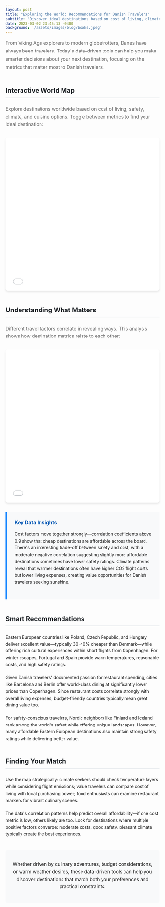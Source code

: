 ```yaml
---
layout: post
title: "Exploring the World: Recommendations for Danish Travelers"
subtitle: "Discover ideal destinations based on cost of living, climate, safety, and more using our interactive global map."
date: 2023-03-02 23:45:13 -0400
background: '/assets/images/blog/books.jpeg'
---
```


<div class="intro-section">
From Viking Age explorers to modern globetrotters, Danes have always been travelers. Today's data-driven tools can help you make smarter decisions about your next destination, focusing on the metrics that matter most to Danish travelers.
</div>

## Interactive World Map

<p class="lead">Explore destinations worldwide based on cost of living, safety, climate, and cuisine options. Toggle between metrics to find your ideal destination:</p>

<div class="map-container">
<iframe src="/assets/global_cost_of_living_map.html" width="100%" height="500px" frameborder="0"></iframe>  
</div>

## Understanding What Matters

<p class="lead">Different travel factors correlate in revealing ways. This analysis shows how destination metrics relate to each other:</p>

<div class="chart-container">
<iframe src="/assets/correlation_heatmap.html" width="100%" height="500px" frameborder="0"></iframe>  
</div>

<div class="insight-box">
<h3>Key Data Insights</h3>
<p>Cost factors move together strongly—correlation coefficients above 0.9 show that cheap destinations are affordable across the board. There's an interesting trade-off between safety and cost, with a moderate negative correlation suggesting slightly more affordable destinations sometimes have lower safety ratings. Climate patterns reveal that warmer destinations often have higher CO2 flight costs but lower living expenses, creating value opportunities for Danish travelers seeking sunshine.</p>
</div>

## Smart Recommendations

Eastern European countries like Poland, Czech Republic, and Hungary deliver excellent value—typically 30-40% cheaper than Denmark—while offering rich cultural experiences within short flights from Copenhagen. For winter escapes, Portugal and Spain provide warm temperatures, reasonable costs, and high safety ratings.

Given Danish travelers' documented passion for restaurant spending, cities like Barcelona and Berlin offer world-class dining at significantly lower prices than Copenhagen. Since restaurant costs correlate strongly with overall living expenses, budget-friendly countries typically mean great dining value too.

For safety-conscious travelers, Nordic neighbors like Finland and Iceland rank among the world's safest while offering unique landscapes. However, many affordable Eastern European destinations also maintain strong safety ratings while delivering better value.

## Finding Your Match

Use the map strategically: climate seekers should check temperature layers while considering flight emissions; value travelers can compare cost of living with local purchasing power; food enthusiasts can examine restaurant markers for vibrant culinary scenes.

The data's correlation patterns help predict overall affordability—if one cost metric is low, others likely are too. Look for destinations where multiple positive factors converge: moderate costs, good safety, pleasant climate typically create the best experiences.

<div class="conclusion">
<p>Whether driven by culinary adventures, budget considerations, or warm weather desires, these data-driven tools can help you discover destinations that match both your preferences and practical constraints.</p>
</div>

<style>
.intro-section {
    font-size: 1.1em;
    line-height: 1.7;
    color: #666;
    margin-bottom: 30px;
}

.lead {
    font-size: 1.1em;
    font-weight: 400;
    color: #666;
    margin-bottom: 20px;
    line-height: 1.6;
}

.map-container, .chart-container {
    margin: 30px 0;
    box-shadow: 0 4px 6px rgba(0,0,0,0.1);
    border-radius: 8px;
    overflow: hidden;
}

.insight-box {
    background-color: #f8f9fa;
    border-left: 4px solid #007bff;
    padding: 25px;
    margin: 30px 0;
}

.insight-box h3 {
    color: #0056b3;
    margin-top: 0;
}

.conclusion {
    text-align: center;
    font-size: 1.1em;
    margin-top: 40px;
    padding: 20px;
    background-color: #f8f9fa;
    border-radius: 8px;
    line-height: 1.6;
}

h2 {
    margin-top: 50px;
    margin-bottom: 25px;
    color: #212529;
    border-bottom: 2px solid #e9ecef;
    padding-bottom: 10px;
}

h3 {
    margin-top: 30px;
    color: #495057;
}

p {
    line-height: 1.6;
    margin-bottom: 20px;
}
</style>